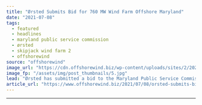 ```yaml
---
title: "Ørsted Submits Bid for 760 MW Wind Farm Offshore Maryland"
date: "2021-07-08"
tags: 
  - featured
  - headlines
  - maryland public service commission
  - ørsted
  - skipjack wind farm 2
  - offshorewind
source: "offshorewind"
image_url: "https://cdn.offshorewind.biz/wp-content/uploads/sites/2/2021/03/30095502/%C3%98rsted-and-NOAA-Ink-Offshore-Wind-Data-Sharing-Agreement.jpg"
image_fp: "/assets/img/post_thumbnails/5.jpg"
lead: "Ørsted has submitted a bid to the Maryland Public Service Commission (PSC) to build"
article_url: "https://www.offshorewind.biz/2021/07/08/orsted-submits-bid-for-760-mw-wind-farm-offshore-maryland/"
---
```


---
